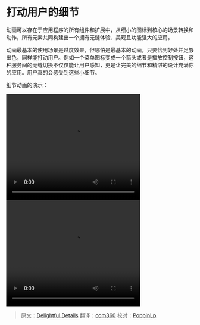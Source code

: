 
# 打动用户的细节

动画可以存在于应用程序的所有组件和扩展中，从细小的图标到核心的场景转换和动作，所有元素共同构建出一个拥有无缝体验、美观且功能强大的应用。

动画最基本的使用场景是过度效果，但哪怕是最基本的动画，只要恰到好处并足够出色，同样能打动用户。例如一个菜单图标变成一个箭头或者是播放控制按钮，这种服务间的无缝切换不仅仅能让用户感知，更是让完美的细节和精湛的设计充满你的应用。用户真的会感受到这些小细节。

细节动画的演示：

<video crossorigin="anonymous" loop controls width="360" height="285">
<source src="http://materialdesign.qiniudn.com/videos/DelightfulDetails_WellCrafted_v01_large_xhdpi.webm" type="video/webm">
</video>

<video crossorigin="anonymous" loop controls width="360" height="285">
<source src="http://materialdesign.qiniudn.com/videos/animation-delightfulDetails-statusChange-example_large_xhdpi.webm" type="video/webm">
</video>

> 原文：[Delightful Details](http://www.google.com/design/spec/animation/delightful-details.html)  翻译：[com360](https://github.com/com360)  校对：[PoppinLp](https://github.com/poppinlp)
